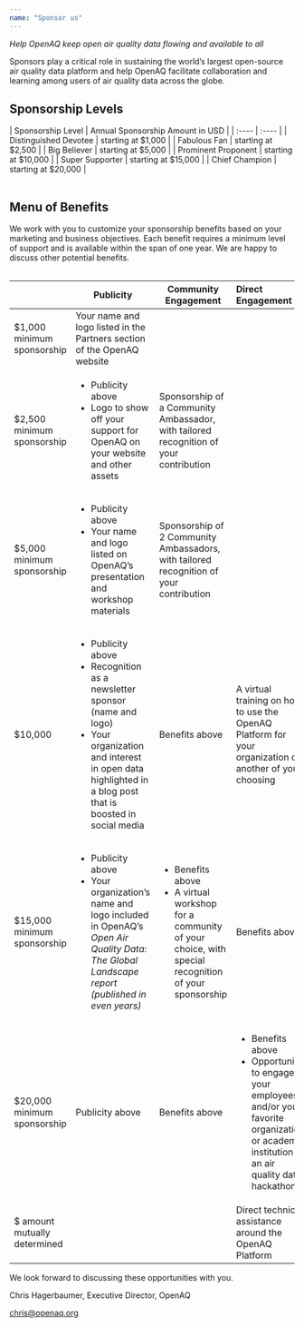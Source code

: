 ```yaml
---
name: "Sponsor us"
---
```


_Help OpenAQ keep open air quality data flowing and available to all_

Sponsors play a critical role in sustaining the world’s largest open-source air quality data platform and help OpenAQ facilitate collaboration and learning among users of air quality data across the globe.

## Sponsorship Levels

<table "sponsorship-table">
| Sponsorship Level | Annual Sponsorship Amount in USD |
| :---- | :---- |
| Distinguished Devotee | starting at $1,000 |
| Fabulous Fan | starting at $2,500 |
| Big Believer | starting at $5,000 |
| Prominent Proponent | starting at $10,000 |
| Super Supporter | starting at $15,000 |
| Chief Champion | starting at $20,000 |
</table>

## Menu of Benefits

We work with you to customize your sponsorship benefits based on your marketing
and business objectives. Each benefit requires a minimum level of support and is
available within the span of one year. We are happy to discuss other potential
benefits.

<table "benefits-table">

|                              | Publicity                                                                                                                                                                                                        | Community Engagement                                                                                                                       | Direct Engagement                                                                                                                                                          |
| :--------------------------- | ---------------------------------------------------------------------------------------------------------------------------------------------------------------------------------------------------------------- | ------------------------------------------------------------------------------------------------------------------------------------------ | :------------------------------------------------------------------------------------------------------------------------------------------------------------------------- |
| $1,000 minimum sponsorship   | Your name and logo listed in the Partners section of the OpenAQ website                                                                                                                                          |                                                                                                                                            |                                                                                                                                                                            |
| $2,500 minimum sponsorship   | <ul><li>Publicity above</li> <li>Logo to show off your support for OpenAQ on your website and other assets</li></ul>                                                                                             | Sponsorship of a Community Ambassador, with tailored recognition of your contribution                                                      |                                                                                                                                                                            |
| $5,000 minimum sponsorship   | <ul><li>Publicity above </li><li> Your name and logo listed on OpenAQ’s presentation and workshop materials </li></ul>                                                                                           | Sponsorship of 2 Community Ambassadors, with tailored recognition of your contribution                                                     |                                                                                                                                                                            |
| $10,000                      | <ul><li>Publicity above</li> <li> Recognition as a newsletter sponsor (name and logo) </li><li> Your organization and interest in open data highlighted in a blog post that is boosted in social media</li></ul> | Benefits above                                                                                                                             | A virtual training on how to use the OpenAQ Platform for your organization or another of your choosing                                                                     |
| $15,000 minimum sponsorship  | <ul><li>Publicity above</li> <li> Your organization’s name and logo included in OpenAQ’s _Open Air Quality Data: The Global Landscape report (published in even years)_ </li></ul>                               | <ul><li>Benefits above </li> <li>A virtual workshop for a community of your choice, with special recognition of your sponsorship</li></ul> | Benefits above                                                                                                                                                             |
| $20,000 minimum sponsorship  | Publicity above                                                                                                                                                                                                  | Benefits above                                                                                                                             | <ul><li>Benefits above</li> <li> Opportunity to engage your employees and/or your favorite organization or academic institution in an air quality data hackathon</li></ul> |
| $ amount mutually determined |                                                                                                                                                                                                                  |                                                                                                                                            | Direct technical assistance around the OpenAQ Platform                                                                                                                     |

</table>

We look forward to discussing these opportunities with you.

Chris Hagerbaumer, Executive Director, OpenAQ

<a href="mailto:chris@openaq.org">chris@openaq.org</a>
